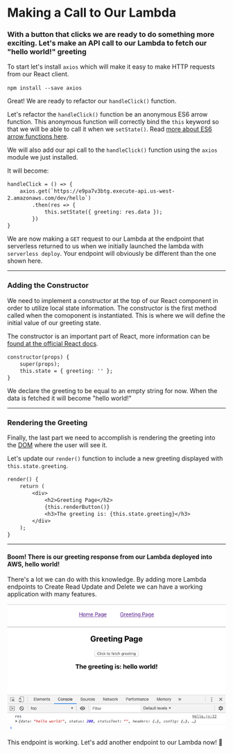 # Making a Call to Our Lambda

### With a button that clicks we are ready to do something more exciting.  Let's make an API call to our Lambda to fetch our "hello world!" greeting

To start let's install `axios` which will make it easy to make HTTP requests from our React client. 

`npm install --save axios`

Great!  We are ready to refactor our `handleClick()` function.

Let's refactor the `handleClick()` function be an anonymous ES6 arrow function. This anonymous function will correctly bind the `this` keyword so that we will be able to call it when we `setState()`. Read [more about ES6 arrow functions here](https://developer.mozilla.org/en-US/docs/Web/JavaScript/Reference/Functions/Arrow_functions).

We will also add our api call to the `handleClick()` function using the `axios` module we just installed.

It will become:

```
handleClick = () => {
    axios.get(`https://e9pa7v3btg.execute-api.us-west-2.amazonaws.com/dev/hello`)
        .then(res => {
            this.setState({ greeting: res.data });
        })
}
```

We are now making a `GET` request to our Lambda at the endpoint that serverless returned to us when we initially launched the lambda with `serverless deploy`.  Your endpoint will obviously be different than the one shown here.

---

### Adding the Constructor

We need to implement a constructor at the top of our React component in order to utilize local state information.  The constructor is the first method called when the comoponent is instantiated.  This is where we will define the initial value of our greeting state.

The constructor is an important part of React, more information can be [found at the official React docs](https://reactjs.org/docs/react-component.html#constructor). 

```
constructor(props) {
    super(props);
    this.state = { greeting: '' };
}
```

We declare the greeting to be equal to an empty string for now.  When the data is fetched it will become "hello world!"

---

### Rendering the Greeting

Finally, the last part we need to accomplish is rendering the greeting into the [DOM](https://developer.mozilla.org/en-US/docs/Web/API/Document_Object_Model) where the user will see it. 

Let's update our `render()` function to include a new greeting displayed with `this.state.greeting`.

```
render() {
    return (
        <div>
            <h2>Greeting Page</h2>
            {this.renderButton()}
            <h3>The greeting is: {this.state.greeting}</h3>
        </div>
    );
}
```

---

#### Boom! There is our greeting response from our Lambda deployed into AWS, hello world!

There's a lot we can do with this knowledge.  By adding more Lambda endpoints to Create Read Update and Delete we can have a working application with many features. 

![greeting-works](https://raw.githubusercontent.com/learn-byte/hello-serverless-world/master/assets/images/greeting-works.png)

This endpoint is working.  Let's add another endpoint to our Lambda now! 💪